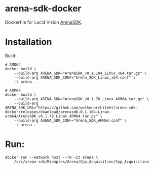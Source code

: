 # arena-sdk-docker

Dockerfile for Lucid Vision [ArenaSDK](https://thinklucid.com/arena-software-development-kit/).

# Installation

Build:
```
# AMD64
docker build \
    --build-arg ARENA_SDK="ArenaSDK_v0.1.104_Linux_x64.tar.gz" \
    --build-arg ARENA_SDK_CONF="Arena_SDK_Linux_x64.conf" \
    -t arena .

# ARM64
docker build \
    --build-arg ARENA_SDK="ArenaSDK_v0.1.78_Linux_ARM64.tar.gz" \
    --build-arg ARENA_SDK_URL="https://github.com/wolkenarchitekt/arena-sdk-docker/releases/download/arenasdk-0.1.104-Linux-arm64/ArenaSDK_v0.1.78_Linux_ARM64.tar.gz" \
    --build-arg ARENA_SDK_CONF="Arena_SDK_ARM64.conf" \
    -t arena .
```

# Run:

```
docker run --network host --rm -it arena \
    /src/arena-sdk/Examples/Arena/Cpp_Acquisition/Cpp_Acquisition
```